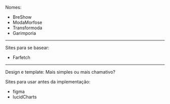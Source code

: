 Nomes:

- BreShow
- ModaMorfose
- Transformoda
- Garimporia

---

Sites para se basear:

- Farfetch

---

Design e template: Mais simples ou mais chamativo?

Sites para usar antes da implementação:
- figma
- lucidCharts
